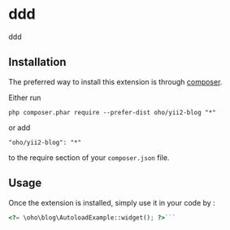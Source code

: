 ddd
===
ddd

Installation
------------

The preferred way to install this extension is through [composer](http://getcomposer.org/download/).

Either run

```
php composer.phar require --prefer-dist oho/yii2-blog "*"
```

or add

```
"oho/yii2-blog": "*"
```

to the require section of your `composer.json` file.


Usage
-----

Once the extension is installed, simply use it in your code by  :

```php
<?= \oho\blog\AutoloadExample::widget(); ?>```